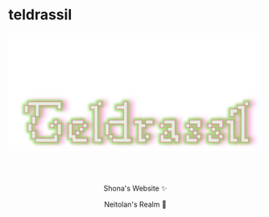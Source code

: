 # teldrassil

<div align="center">
  <img src="static/images/teldrassil_logo_text_full.svg" alt="Teldrassil">
</div>

<br><br>

<p align="center">
    Shona's Website ✨
</p>
<p align="center">
    Neitolan's Realm 🍃
</p>

<br>
